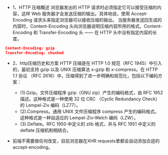 * 1、HTTP 压缩概述
浏览器发出的 HTTP 请求时必须指定它可以接受压缩的内容，这样 Web 服务器才会发送压缩的输出。具体地说，使用 Accept-Encoding 
请求头来指定浏览器可以接收压缩的输出。
当服务器发送回生成的内容时，Content-Encoding 头向浏览器说明压缩内容所用的格式。Content-Encoding 和 Transfer-Encoding 头 —— 
在 HTTP 头中没有指定内容的长度。
```json
Content-Encoding: gzip
Transfer-Encoding: chunked
```

* 2、http压缩历史和方案
HTTP 压缩是在 HTTP 1.0 规范（RFC 1945）中引入的，最初支持 gzip 以及 UNIX 压缩算法 x-gzip 和 x-compress。在 HTTP 1.1 协议
（RFC 2616）中，压缩得到了进一步明确和规范化，包括以下编码方案：
  - (1).Gzip。文件压缩程序 gzip（GNU zip）产生的编码格式，由 RFC 1952 描述。这种格式是一种使用 32 位 CRC
    （Cyclic Redundancy Check）的 Lempel-Ziv 编码（LZ77）。
  - (2).Compress。通用 UNIX 文件压缩程序 compress 产生的编码格式。这种格式是一种自适应的 Lempel-Ziv-Welch 编码（LZW）。
  - (3).Deflate。RFC 1950 中定义的 zlib 格式，并与 RFC 1951 中定义的 deflate 压缩机制相结合。

* 前端不需要做任何改变，目前浏览器在XHR requests里都会自动添加合适的accept-encoding。
